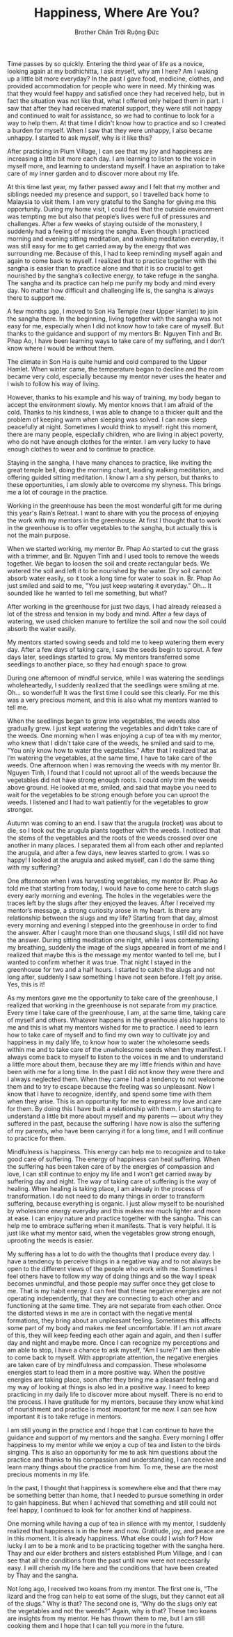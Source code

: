 ﻿---
title: Happiness, Where Are You?
author: Brother Chân Trời Ruộng Đức
---

Time passes by so quickly. Entering the third year of life as a novice, looking again at my bodhichitta, I ask myself, why am I here? Am I waking up a little bit more everyday? In the past I gave food, medicine, clothes, and provided accommodation for people who were in need. My thinking was that they would feel happy and satisfied once they had received help, but in fact the situation was not like that, what I offered only helped them in part. I saw that after they had received material support, they were still not happy and continued to wait for assistance, so we had to continue to look for a way to help them. At that time I didn't know how to practice and so I created a burden for myself. When l saw that they were unhappy, I also became unhappy. I started to ask myself, why is it like this?

After practicing in Plum Village, I can see that my joy and happiness are increasing a little bit more each day. I am learning to listen to the voice in myself more, and learning to understand myself. I have an aspiration to take care of my inner garden and to discover more about my life.

At this time last year, my father passed away and I felt that my mother and siblings needed my presence and support, so I travelled back home to Malaysia to visit them. I am very grateful to the Sangha for giving me this opportunity. During my home visit, I could feel that the outside environment was tempting me but also that people’s lives were full of pressures and challenges. After a few weeks of staying outside of the monastery, I suddenly had a feeling of missing the sangha. Even though I practiced morning and evening sitting meditation, and walking meditation everyday, it was still easy for me to get carried away by the energy that was surrounding me. Because of this, I had to keep reminding myself again and again to come back to myself. I realized that to practice together with the sangha is easier than to practice alone and that it is so crucial to get nourished by the sangha’s collective energy, to take refuge in the sangha. The sangha and its practice can help me purify my body and mind every day. No matter how difficult and challenging life is, the sangha is always there to support me.

A few months ago, l moved to Son Ha Temple (near Upper Hamlet) to join the sangha there. In the beginning, living together with the sangha was not easy for me, especially when I did not know how to take care of myself. But thanks to the guidance and support of my mentors Br. Nguyen Tinh and Br. Phap Ao, I have been learning ways to take care of my suffering, and I don’t know where I would be without them.

The climate in Son Ha is quite humid and cold compared to the Upper Hamlet. When winter came, the temperature began to decline and the room became very cold, especially because my mentor never uses the heater and l wish to follow his way of living.

However, thanks to his example and his way of training, my body began to accept the environment slowly. My mentor knows that l am afraid of the cold. Thanks to his kindness, I was able to change to a thicker quilt and the problem of keeping warm when sleeping was solved. I can now sleep peacefully at night. Sometimes I would think to myself: right this moment, there are many people, especially children, who are living in abject poverty, who do not have enough clothes for the winter. I am very lucky to have enough clothes to wear and to continue to practice.

Staying in the sangha, I have many chances to practice, like inviting the great temple bell, doing the morning chant, leading walking meditation, and offering guided sitting meditation. I know I am a shy person, but thanks to these opportunities, I am slowly able to overcome my shyness. This brings me a lot of courage in the practice.

Working in the greenhouse has been the most wonderful gift for me during this year's Rain’s Retreat. I want to share with you the process of enjoying the work with my mentors in the greenhouse. At first I thought that to work in the greenhouse is to offer vegetables to the sangha, but actually this is not the main purpose.

When we started working, my mentor Br. Phap Ao started to cut the grass with a trimmer, and Br. Nguyen Tinh and I used tools to remove the weeds together. We began to loosen the soil and create rectangular beds. We watered the soil and left it to be nourished by the water. Dry soil cannot absorb water easily, so it took a long time for water to soak in. Br. Phap Ao just smiled and said to me, "You just keep watering it everyday.” Oh… It sounded like he wanted to tell me something, but what?  

After working in the greenhouse for just two days, I had already released a lot of the stress and tension in my body and mind. After a few days of watering, we used chicken manure to fertilize the soil and now the soil could absorb the water easily. 

My mentors started sowing seeds and told me to keep watering them every day. After a few days of taking care, I saw the seeds begin to sprout. A few days later, seedlings started to grow. My mentors transferred some seedlings to another place, so they had enough space to grow.

During one afternoon of mindful service, while I was watering the seedlings wholeheartedly, I suddenly realized that the seedlings were smiling at me. Oh… so wonderful! It was the first time I could see this clearly. For me this was a very precious moment, and this is also what my mentors wanted to tell me. 

When the seedlings began to grow into vegetables, the weeds also gradually grew. I just kept watering the vegetables and didn’t take care of the weeds. One morning when I was enjoying a cup of tea with my mentor, who knew that I didn't take care of the weeds, he smiled and said to me, "You only know how to water the vegetables.” After that I realized that as I’m watering the vegetables, at the same time, I have to take care of the weeds. One afternoon when l was removing the weeds with my mentor Br. Nguyen Tinh, I found that I could not uproot all of the weeds because the vegetables did not have strong enough roots. I could only trim the weeds above ground. He looked at me, smiled, and said that maybe you need to wait for the vegetables to be strong enough before you can uproot the weeds. I listened and I had to wait patiently for the vegetables to grow stronger. 

Autumn was coming to an end. I saw that the arugula (rocket) was about to die, so I took out the arugula plants together with the weeds. I noticed that the stems of the vegetables and the roots of the weeds crossed over one another in many places. I separated them all from each other and replanted the arugula, and after a few days, new leaves started to grow. I was so happy! I looked at the arugula and asked myself, can I do the same thing with my suffering?

One afternoon when I was harvesting vegetables, my mentor Br. Phap Ao told me that starting from today, I would have to come here to catch slugs every early morning and evening. The holes in the vegetables were the traces left by the slugs after they enjoyed the leaves. After I received my mentor’s message, a strong curiosity arose in my heart. Is there any relationship between the slugs and my life? Starting from that day, almost every morning and evening I stepped into the greenhouse in order to find the answer. After I caught more than one thousand slugs, I still did not have the answer. During sitting meditation one night, while I was contemplating my breathing, suddenly the image of the slugs appeared in front of me and I realized that maybe this is the message my mentor wanted to tell me, but I wanted to confirm whether it was true. That night I stayed in the greenhouse for two and a half hours. I started to catch the slugs and not long after, suddenly I saw something I have not seen before. I felt joy arise. Yes, this is it! 

As my mentors gave me the opportunity to take care of the greenhouse, I realized that working in the greenhouse is not separate from my practice. Every time I take care of the greenhouse, I am, at the same time, taking care of myself and others. Whatever happens in the greenhouse also happens to me and this is what my mentors wished for me to practice. I need to learn how to take care of myself and to find my own way to cultivate joy and happiness in my daily life, to know how to water the wholesome seeds within me and to take care of the unwholesome seeds when they manifest. I always come back to myself to listen to the voices in me and to understand a little more about them, because they are my little friends within and have been with me for a long time. In the past I did not know they were there and I always neglected them. When they came I had a tendency to not welcome them and to try to escape because the feeling was so unpleasant. Now I know that l have to recognize, identify, and spend some time with them when they arise. This is an opportunity for me to express my love and care for them. By doing this I have built a relationship with them. I am starting to understand a little bit more about myself and my parents — about why they suffered in the past, because the suffering I have now is also the suffering of my parents, who have been carrying it for a long time, and I will continue to practice for them.

Mindfulness is happiness. This energy can help me to recognize and to take good care of suffering. The energy of happiness can heal suffering. When the suffering has been taken care of by the energies of compassion and love, I can still continue to enjoy my life and I won’t get carried away by suffering day and night. The way of taking care of suffering is the way of healing. When healing is taking place, I am already in the process of transformation. I do not need to do many things in order to transform suffering, because everything is organic. I just allow myself to be nourished by wholesome energy everyday and this makes me much lighter and more at ease. I can enjoy nature and practice together with the sangha. This can help me to embrace suffering when it manifests. That is very helpful. It is just like what my mentor said, when the vegetables grow strong enough, uprooting the weeds is easier.

My suffering has a lot to do with the thoughts that I produce every day. I have a tendency to perceive things in a negative way and to not always be open to the different views of the people who work with me. Sometimes I feel others have to follow my way of doing things and so the way I speak becomes unmindful, and those people may suffer once they get close to me. That is my habit energy. I can feel that these negative energies are not operating independently, that they are connecting to each other and functioning at the same time. They are not separate from each other. Once the distorted views in me are in contact with the negative mental formations, they bring about an unpleasant feeling. Sometimes this affects some part of my body and makes me feel uncomfortable. If I am not aware of this, they will keep feeding each other again and again, and then l suffer day and night and maybe more. Once I can recognize my perceptions and am able to stop, I have a chance to ask myself, “Am I sure?” I am then able to come back to myself. With appropriate attention, the negative energies are taken care of by mindfulness and compassion. These wholesome energies start to lead them in a more positive way. When the positive energies are taking place, soon after they bring me a pleasant feeling and my way of looking at things is also led in a positive way. I need to keep practicing in my daily life to discover more about myself. There is no end to the process. I have gratitude for my mentors, because they know what kind of nourishment and practice is most important for me now. I can see how important it is to take refuge in mentors. 

I am still young in the practice and I hope that I can continue to have the guidance and support of my mentors and the sangha. Every morning I offer happiness to my mentor while we enjoy a cup of tea and listen to the birds singing. This is also an opportunity for me to ask him questions about the practice and thanks to his compassion and understanding, I can receive and learn many things about the practice from him. To me, these are the most precious moments in my life.   

In the past, I thought that happiness is somewhere else and that there may be something better than home, that I needed to pursue something in order to gain happiness. But when I achieved that something and still could not feel happy, I continued to look for for another kind of happiness. 

One morning while having a cup of tea in silence with my mentor, I suddenly realized that happiness is in the here and now. Gratitude, joy, and peace are in this moment. It is already happiness. What else could l wish for? How lucky I am to be a monk and to be practicing together with the sangha here. Thay and our elder brothers and sisters established Plum Village, and I can see that all the conditions from the past until now were not necessarily easy. I will cherish my life here and the conditions that have been created by Thay and the sangha.

Not long ago, I received two koans from my mentor. The first one is, “The lizard and the frog can help to eat some of the slugs, but they cannot eat all of the slugs.” Why is that? The second one is, “Why do the slugs only eat the vegetables and not the weeds?” Again, why is that? These two koans are insights from my mentor. He has thrown them to me, but I am still cooking them and I hope that I can tell you more in the future.
